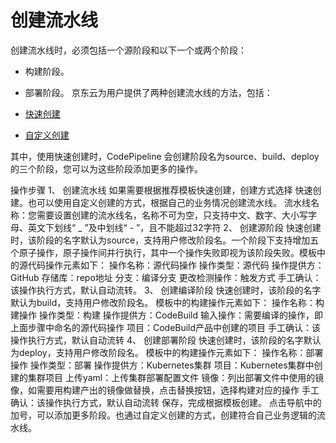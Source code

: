 # 创建流水线

创建流水线时，必须包括一个源阶段和以下一个或两个阶段：
* 构建阶段。
* 部署阶段。
京东云为用户提供了两种创建流水线的方法，包括：

* [快速创建](Create-Instance#user-content-1)
* [自定义创建](Create-Instance#user-content-2)

其中，使用快速创建时，CodePipeline 会创建阶段名为source、build、deploy的三个阶段，您可以为这些阶段添加更多的操作。

操作步骤
1、	创建流水线
如果需要根据推荐模板快速创建，创建方式选择 快速创建。也可以使用自定义创建的方式，根据自己的业务情况创建流水线。
流水线名称：您需要设置创建的流水线名，名称不可为空，只支持中文、数字、大小写字母、英文下划线“ _ ”及中划线“ - ”，且不能超过32字符
2、	创建源阶段
快速创建时，该阶段的名字默认为source，支持用户修改阶段名。一个阶段下支持增加五个原子操作，原子操作间并行执行，其中一个操作失败即视为该阶段失败。模板中的源代码操作元素如下：
操作名称：源代码操作
操作类型：源代码
操作提供方：GitHub
存储库：repo地址
分支：编译分支
更改检测操作：触发方式
手工确认：该操作执行方式，默认自动流转。
3、	创建编译阶段
快速创建时，该阶段的名字默认为build，支持用户修改阶段名。
模板中的构建操作元素如下：
操作名称：构建操作
操作类型：构建
操作提供方：CodeBuild
输入操作：需要编译的操作，即上面步骤中命名的源代码操作
项目：CodeBuild产品中创建的项目
手工确认：该操作执行方式，默认自动流转
4、	创建部署阶段
快速创建时，该阶段的名字默认为deploy，支持用户修改阶段名。
模板中的构建操作元素如下：
操作名称：部署操作
操作类型：部署
操作提供方：Kubernetes集群
项目：Kubernetes集群中创建的集群项目
上传yaml：上传集群部署配置文件
镜像：列出部署文件中使用的镜像，如需要用构建产出的镜像做替换，点击替换按钮，选择构建对应的操作
手工确认：该操作执行方式，默认自动流转
  保存，完成根据模板创建。
点击导航中的加号，可以添加更多阶段。也通过自定义创建的方式，创建符合自己业务逻辑的流水线。
